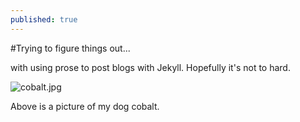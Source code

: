 ```yaml
---
published: true
---
```

#Trying to figure things out...

with using prose to post blogs with Jekyll.
Hopefully it's not to hard.

![cobalt.jpg]({{site.baseurl}}/_posts/cobalt.jpg)


Above is a picture of my dog cobalt.
